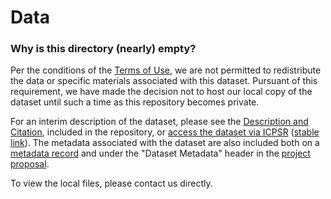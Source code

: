 # Data
### Why is this directory (nearly) empty?

Per the conditions of the [Terms of Use](ICPSR_08451/TermsOfUse.html), we
are not permitted to redistribute the data or specific materials associated
with this dataset. Pursuant of this requirement, we have made the decision
not to host our local copy of the dataset until such a time as this repository
becomes private.

For an interim description of the dataset, please see the 
[Description and Citation](ICPSR_08451/08451-descriptioncitation.html),
included in the repository, or [access the dataset via 
ICPSR](https://www.icpsr.umich.edu/icpsrweb/ICPSR/studies/8451)
([stable link](https://doi.org/10.3886/ICPSR08451.v5)). The metadata
associated with the dataset are also included both on a [metadata 
record](MetadataRecord_ICPSR_08451.pdf) and under the "Dataset Metadata"
header in the [project proposal](../ProjectProposal.pdf).

To view the local files, please contact us directly.
